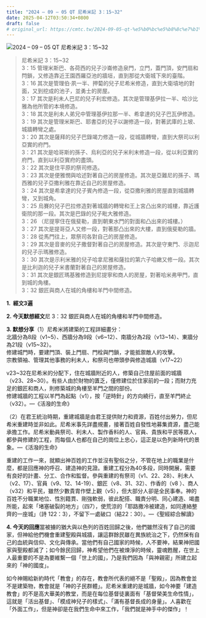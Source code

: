 ```yaml
---
title: "2024 – 09 – 05 QT 尼希米記 3：15~32"
date: 2025-04-12T03:50:34+0800
draft: false
# original_url: https://cmtc.tw/2024-09-05-qt-%e5%b0%bc%e5%b8%8c%e7%b1%b3%e8%a8%98-3%ef%bc%9a1532
---
```


![2024 – 09 – 05 QT 尼希米記 3：15~32](/images/qt.jpg  "2024 – 09 – 05 QT 尼希米記 3：15~32")

> 尼希米記 3：15~32  
> 3：15 管理米斯巴、各荷西的兒子沙崙修造泉門，立門，蓋門頂，安門扇和閂鎖，又修造靠近王園西羅亞池的牆垣，直到那從大衛城下來的臺階。  
> 3：16 其次是管理伯‧夙一半、押蔔的兒子尼希米修造，直到大衛墳地的對面，又到挖成的池子，並勇士的房屋。  
> 3：17 其次是利未人巴尼的兒子利宏修造。其次是管理基伊拉一半、哈沙比雅為他所管的本境修造。  
> 3：18 其次是利未人弟兄中管理基伊拉那一半、希拿達的兒子巴瓦伊修造。  
> 3：19 其次是管理米斯巴、耶書亞的兒子以謝修造一段，對著武庫的上坡、城牆轉彎之處。  
> 3：20 其次是薩拜的兒子巴錄竭力修造一段，從城牆轉彎，直到大祭司以利亞實的府門。  
> 3：21 其次是哈哥斯的孫子、烏利亞的兒子米利末修造一段，從以利亞實的府門，直到以利亞實府的盡頭。  
> 3：22 其次是住平原的祭司修造。  
> 3：23 其次是便雅憫與哈述對著自己的房屋修造。其次是亞難尼的孫子、瑪西雅的兒子亞撒利雅在靠近自己的房屋修造。  
> 3：24 其次是希拿達的兒子賓內修造一段，從亞撒利雅的房屋直到城牆轉彎，又到城角。  
> 3：25 烏賽的兒子巴拉修造對著城牆的轉彎和王上宮凸出來的城樓，靠近護衛院的那一段。其次是巴錄的兒子毗大雅修造。  
> 3：26 （尼提寧住在俄斐勒，直到朝東水門的對面和凸出來的城樓。）  
> 3：27 其次是提哥亞人又修一段，對著那凸出來的大樓，直到俄斐勒的牆。  
> 3：28 從馬門往上，眾祭司各對自己的房屋修造。  
> 3：29 其次是音麥的兒子撒督對著自己的房屋修造。其次是守東門、示迦尼的兒子示瑪雅修造。  
> 3：30 其次是示利米雅的兒子哈拿尼雅和薩拉的第六子哈嫩又修一段。其次是比利迦的兒子米書蘭對著自己的房屋修造。  
> 3：31 其次是銀匠瑪基雅修造到尼提寧和商人的房屋，對著哈米弗甲門，直到城的角樓。  
> 3：32 銀匠與商人在城的角樓和羊門中間修造。

**1.  經文3遍**

**2. 今天默想經文**尼 3：32 銀匠與商人在城的角樓和羊門中間修造。

**3. 默想分享**（1）尼希米將建築的工程詳細畫分：  
北牆分為8段（v1~5）、西牆分為9段（v6~12）、南牆分為2段（v13~14）、東牆分為21段（v15~32）。  
修建城門時，要建門頂、裝上門扇、門栓與門鎖，才能抵禦敵人的攻擊。  
宗教領袖、管理其他事務的利未人，和祭司也帶頭參與修造城牆（v17~22）

v23~32在尼希米的分配下，住在城牆附近的人，修築自己住屋前面的城牆（v23、28~30）。有些人由於財物的匱乏，僅修建位於住家前的一段；而財力充足的銀匠和商人，則修築城的角樓至羊門之間的部份。  
修建城牆的工程以羊門為起點（v1），按「逆時針」的方向繞行，直至羊門終止（v32）。—《活潑的生命》

（2）在君王統治時期，重建城牆是由君王提供財力和資源，百姓付出勞力，但尼希米重建時並非如此。尼希米事先詳盡規畫，接著百姓自發性地募集資源，盡己能承擔工作。尼希米動員祭司、利未人、製作香料的人、官員、貴族和平民等眾人，都參與修建的工程，而每個人也都在自己的崗位上忠心，這正是以色列新時代的景象。—《活潑的生命》

重建的工作一來，就顯出神百姓的工作並沒有聖俗之分，不管在地上的職業是什麼，都是回應神的呼召、建造神的見證。重建工程分為40多段，同時開展，需要有良好的計畫、分工、合作和監督。參與重建的有祭司（v1、22、28）、利未人（v2、17）、官員（v9、12、14-19）、銀匠（v8、31、32）、作香的（v8 ）、商人（v32）和平民，雖然少數貴胄作壁上觀（v5），但大部分人卻是全民事奉。神的百姓不分職業地位、性別籍貫、剛強軟弱，彼此配搭、職責分明、同心建造、竭盡所能，起來「堵塞破裂的地方」（四7），使荒涼的「耶路撒冷被建造，如同連絡整齊的一座城」（詩 122：3），不留下一處破口（結22：30）。—《聖經綜合解讀》

**4. 今天的回應**當被擄的猶大與以色列的百姓回歸之後，他們雖然沒有了自己的國家，但神給他們機會重建聖殿與城牆，讓這群餘民雖在異族統治之下，仍然保有自己的血統與信仰、文化與傳承。當他們有自己國家的時候，人不要神，結果神把國家與聖殿都滅了；如今餘民回歸，神希望他們在被煉淨的時候，靈魂甦醒，在世上人最重要的不是為要維繫一個「世上的國」，乃是我們因為「與神親密」所建立起來的「神的國度」。

如今神賜給新約時代「教會」的存在，教會所代表的絕不是「聖殿」，因為教會並不是建築物，教會就是「神的子民群體」。尼希米重建的是城牆，如今神要「建造教會」的不是高大華美的教堂，而是在每位基督徒裏面有「基督榮美生命性情」，這就是「活出基督」、「模成神兒子的樣式」、「滿有基督長成的身量」。人喜歡在「外面工作」，但是神卻是在我們生命中來工作，「我們就是神手中的傑作」！